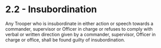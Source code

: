 # 2.2 - Insubordination

Any Trooper who is insubordinate in either action or speech towards a commander, supervisor or Officer in charge or refuses to comply with verbal or written direction given by a commander, supervisor, Officer in charge or office, shall be found guilty of insubordination.
